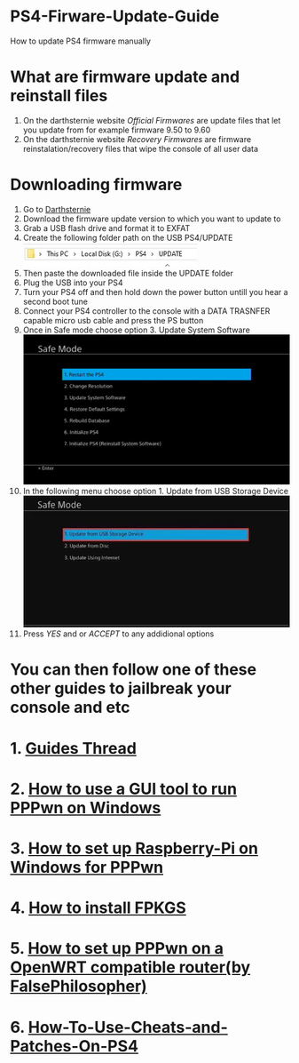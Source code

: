 # PS4-Firware-Update-Guide          
How to update PS4 firmware manually            
           
# What are firmware update and reinstall files              
1. On the darthsternie website *Official Firmwares* are update files that let you update from for example firmware 9.50 to 9.60             
2. On the darthsternie website *Recovery Firmwares* are firmware reinstalation/recovery files that wipe the console of all user data        
# Downloading firmware                 
1. Go to [Darthsternie](https://darthsternie.net/ps4-firmwares)             
2. Download the firmware update version to which you want to update to          
3. Grab a USB flash drive and format it to EXFAT              
4. Create the following folder path on the USB PS4/UPDATE    
![-](imgs/update.JPG)      
5. Then paste the downloaded file inside the UPDATE folder            
6. Plug the USB into your PS4      
7. Turn your PS4 off and then hold down the power button untill you hear a second boot tune      
8. Connect your PS4 controller to the console with a DATA TRASNFER capable micro usb cable and press the PS button       
9. Once in Safe mode choose option 3. Update System Software       
![-](imgs/update2.jpg)         
10. In the following menu choose option 1. Update from USB Storage Device             
![-](imgs/update3.png)        
11. Press *YES* and or *ACCEPT* to any addidional options       
             
# You can then follow one of these other guides to jailbreak your console and etc     
# 1. [Guides Thread](https://github.com/DrYenyen/Guide-Links-For-PS4)        
# 2. [How to use a GUI tool to run PPPwn on Windows](https://github.com/DrYenyen/PPPwnGo-Guide)       
# 3. [How to set up Raspberry-Pi on Windows for PPPwn](https://github.com/DrYenyen/PPPwn-Setup-Guide-For-Raspberry-Pi)                                         
# 4. [How to install FPKGS](https://github.com/DrYenyen/How-To-Install-PS4-FPKGS)                            
# 5. [How to set up PPPwn on a OpenWRT compatible router(by FalsePhilosopher)](https://github.com/FalsePhilosopher/PPPwnWRT)                         	 
# 6. [How-To-Use-Cheats-and-Patches-On-PS4](https://github.com/DrYenyen/How-To-Use-Goldhen-Cheats-and-Patches-On-PS4)         
